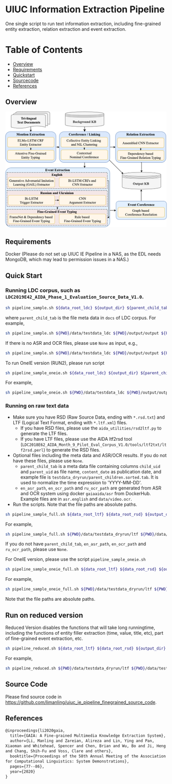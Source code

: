 # UIUC Information Extraction Pipeline
One single script to run text information extraction, including fine-grained entity extraction, relation extraction and event extraction.

Table of Contents
=================
  * [Overview](#overview)
  * [Requirements](#requirements)
  * [Quickstart](#quickstart)
  * [Sourcecode](#sourcecode)
  * [References](#references)
  
## Overview
<p align="center">
  <img src="overview_text.png" alt="Photo" style="width="100%;"/>
</p>

## Requirements
Docker (Please do not set up UIUC IE Pipeline in a NAS, as the EDL needs MongoDB, which may lead to permission issues in a NAS.)


## Quick Start

### Running LDC corpus, such as `LDC2019E42_AIDA_Phase_1_Evaluation_Source_Data_V1.0`.
```bash
sh pipeline_sample.sh ${data_root_ldc} ${output_dir} ${parent_child_tab} ${en_asr_path} ${en_ocr_path} ${ru_ocr_path}
```
where `parent_child_tab` is the file meta data in `docs` of LDC corpus. For example, 
```bash
sh pipeline_sample.sh ${PWD}/data/testdata_ldc ${PWD}/output/output ${PWD}/data/testdata_ldc/docs/parent_children.tab ${PWD}/data/asr.english ${PWD}/data/video.ocr/en.cleaned.csv ${PWD}/data/video.ocr/ru.cleaned.csv
```
If there is no ASR and OCR files, please use `None` as input, e.g.,
```bash
sh pipeline_sample.sh ${PWD}/data/testdata_ldc ${PWD}/output/output ${PWD}/data/testdata_ldc/docs/parent_children.tab None None None
```

To run OneIE version (RUN2), please run script
```bash
sh pipeline_sample_oneie.sh ${data_root_ldc} ${output_dir} ${parent_child_tab} ${en_asr_path} ${en_ocr_path} ${ru_ocr_path}
```
For example,
```bash
sh pipeline_sample_oneie.sh ${PWD}/data/testdata_ldc ${PWD}/output/output_oneie ${PWD}/data/testdata_ldc/docs/parent_children.tab None None None
```


### Running on raw text data
* Make sure you have RSD (Raw Source Data, ending with `*.rsd.txt`) and LTF (Logical Text Format, ending with `*.ltf.xml`) files. 
	* If you have RSD files, please use the `aida_utilities/rsd2ltf.py` to generate the LTF files. 
	* If you have LTF files, please use the AIDA ltf2rsd tool (`LDC2018E62_AIDA_Month_9_Pilot_Eval_Corpus_V1.0/tools/ltf2txt/ltf2rsd.perl`) to generate the RSD files. 
* Optional files including the meta data and ASR/OCR results. If you do not have these files, please use `None`. 
    * `parent_child_tab` is a meta data file containing columns `child_uid` and `parent_uid` as file name, `content_date` as publication date, and example file is `testdata_dryrun/parent_children.sorted.tab`. It is used to normalize the time expression to 'YYYY-MM-DD'.
    * `en_asr_path`, `en_ocr_path` and `ru_ocr_path` are generated from ASR and OCR system using docker `gaiaaida/asr` from DockerHub. Example files are in `asr.english` and `data/video.ocr`. 
* Run the scripts. Note that the file paths are absolute paths.   
```bash
sh pipeline_sample_full.sh ${data_root_ltf} ${data_root_rsd} ${output_dir} ${parent_child_tab} ${en_asr_path} ${en_ocr_path} ${ru_ocr_path}
```
For example, 
```bash
sh pipeline_sample_full.sh ${PWD}/data/testdata_dryrun/ltf ${PWD}/data/testdata_dryrun/rsd ${PWD}/output/output_m18 ${PWD}/data/testdata_dryrun/parent_children.sorted.tab ${PWD}/data/asr.english ${PWD}/data/video.ocr/en.cleaned.csv ${PWD}/data/video.ocr/ru.cleaned.csv
```
If you do not have `parent_child_tab`, `en_asr_path`, `en_ocr_path` and `ru_ocr_path`, please use `None`.


For OneIE version, please use the script `pipeline_sample_oneie.sh` 
```bash
sh pipeline_sample_oneie_full.sh ${data_root_ltf} ${data_root_rsd} ${output_dir} ${parent_child_tab} ${en_asr_path} ${en_ocr_path} ${ru_ocr_path}
```
For example, 
```bash
sh pipeline_sample_oneie_full.sh ${PWD}/data/testdata_dryrun/ltf ${PWD}/data/testdata_dryrun/rsd ${PWD}/output/output_oneie ${PWD}/data/testdata_dryrun/parent_children.sorted.tab ${PWD}/data/asr.english ${PWD}/data/video.ocr/en.cleaned.csv ${PWD}/data/video.ocr/ru.cleaned.csv
```
Note that the file paths are absolute paths.

## Run on reduced version
Reduced Version disables the functions that will take long runningtime, including the functions of entity filler extraction (time, value, title, etc), part of fine-grained event extraction, etc.
```bash
sh pipeline_reduced.sh ${data_root_ltf} ${data_root_rsd} ${output_dir}
```
For example,
```bash
sh pipeline_reduced.sh ${PWD}/data/testdata_dryrun/ltf ${PWD}/data/testdata_dryrun/rsd ${PWD}/output/output_reduced_dryrun
```

## Source Code

Please find source code in https://github.com/limanling/uiuc_ie_pipeline_finegrained_source_code.

## References
```
@inproceedings{li2020gaia,
  title={GAIA: A Fine-grained Multimedia Knowledge Extraction System},
  author={Li, Manling and Zareian, Alireza and Lin, Ying and Pan, Xiaoman and Whitehead, Spencer and Chen, Brian and Wu, Bo and Ji, Heng and Chang, Shih-Fu and Voss, Clare and others},
  booktitle={Proceedings of the 58th Annual Meeting of the Association for Computational Linguistics: System Demonstrations},
  pages={77--86},
  year={2020}
}
```

